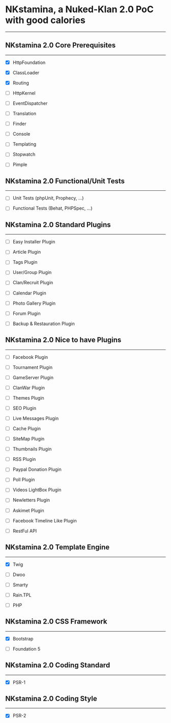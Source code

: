 # NKstamina, a Nuked-Klan 2.0 PoC with good calories 
----------------------------------------------------

## NKstamina 2.0 Core Prerequisites
-----------------------------------
- [x] HttpFoundation
- [x] ClassLoader
- [x] Routing
- [ ] HttpKernel
- [ ] EventDispatcher
- [ ] Translation
- [ ] Finder
- [ ] Console
- [ ] Templating
- [ ] Stopwatch
- [ ] Pimple


## NKstamina 2.0 Functional/Unit Tests
--------------------------------------
- [ ] Unit Tests (phpUnit, Prophecy, ...)
- [ ] Functional Tests (Behat, PHPSpec, ...)


## NKstamina 2.0 Standard Plugins
---------------------------------
- [ ] Easy Installer Plugin
- [ ] Article Plugin
- [ ] Tags Plugin
- [ ] User/Group Plugin
- [ ] Clan/Recruit Plugin
- [ ] Calendar Plugin
- [ ] Photo Gallery Plugin
- [ ] Forum Plugin
- [ ] Backup & Restauration Plugin


## NKstamina 2.0 Nice to have Plugins
-------------------------------------
- [ ] Facebook Plugin
- [ ] Tournament Plugin
- [ ] GameServer Plugin
- [ ] ClanWar Plugin
- [ ] Themes Plugin
- [ ] SEO Plugin
- [ ] Live Messages Plugin
- [ ] Cache Plugin
- [ ] SiteMap Plugin
- [ ] Thumbnails Plugin
- [ ] RSS Plugin
- [ ] Paypal Donation Plugin
- [ ] Poll Plugin
- [ ] Videos LightBox Plugin
- [ ] Newletters Plugin
- [ ] Askimet Plugin
- [ ] Facebook Timeline Like Plugin
- [ ] RestFul API


## NKstamina 2.0 Template Engine
--------------------------------
- [x] Twig
- [ ] Dwoo
- [ ] Smarty
- [ ] Rain.TPL
- [ ] PHP


## NKstamina 2.0 CSS Framework
------------------------------
- [x] Bootstrap
- [ ] Foundation 5


## NKstamina 2.0 Coding Standard
--------------------------------
- [x] PSR-1


## NKstamina 2.0 Coding Style
-----------------------------
- [x] PSR-2

